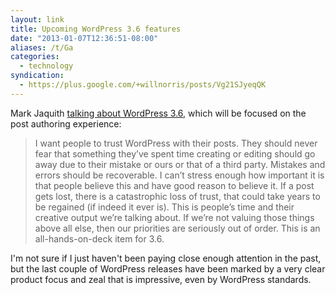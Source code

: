 ```yaml
---
layout: link
title: Upcoming WordPress 3.6 features
date: "2013-01-07T12:36:51-08:00"
aliases: /t/Ga
categories:
  - technology
syndication:
  - https://plus.google.com/+willnorris/posts/Vg21SJyeqQK
---
```


Mark Jaquith [talking about WordPress 3.6][], which will be focused on the post authoring experience:

> I want people to trust WordPress with their posts. They should never fear that something they’ve spent time creating
> or editing should go away due to their mistake or ours or that of a third party. Mistakes and errors should be
> recoverable. I can’t stress enough how important it is that people believe this and have good reason to believe it. If
> a post gets lost, there is a catastrophic loss of trust, that could take years to be regained (if indeed it ever is).
> This is people’s time and their creative output we’re talking about. If we’re not valuing those things above all else,
> then our priorities are seriously out of order. This is an all-hands-on-deck item for 3.6.

I'm not sure if I just haven't been paying close enough attention in the past, but the last couple of WordPress releases
have been marked by a very clear product focus and zeal that is impressive, even by WordPress standards.

[talking about WordPress 3.6]: http://make.wordpress.org/core/2013/01/07/wordpress-3-6-autosave-and-post-locking/
